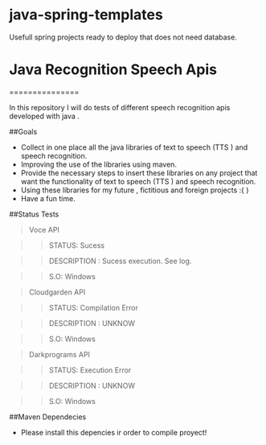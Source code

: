 # java-spring-templates
Usefull spring projects ready to deploy that does not need database.

# Java Recognition Speech Apis
===============

In this repository I will do tests of different speech recognition apis developed with java .

##Goals

  * Collect in one place all the java libraries of text to speech (TTS ) and speech recognition.
  * Improving the use of the libraries using maven.
  * Provide the necessary steps to insert these libraries on any project that want the functionality of text to speech (TTS ) and speech recognition.
  * Using these libraries for my future , fictitious and foreign projects :{ )
  * Have a fun time.

##Status Tests

> Voce API

 >> STATUS: Sucess
 
 >> DESCRIPTION : Sucess execution. See log.
 
 >> S.O: Windows

> Cloudgarden API

 >> STATUS: Compilation Error
 
 >> DESCRIPTION : UNKNOW

 >> S.O: Windows
 
> Darkprograms API

 >> STATUS: Execution Error
 
 >> DESCRIPTION : UNKNOW

 >> S.O: Windows 
 
##Maven Dependecies

  * Please install this depencies ir order to compile proyect!
